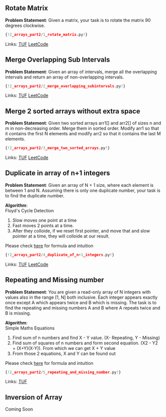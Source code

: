 ## Rotate Matrix

**Problem Statement**: Given a matrix, your task is to rotate the matrix 90 degrees clockwise.<br>


```py
{!2_arrays_part2/1_rotate_matrix.py!}
```

Links: [TUF](https://takeuforward.org/data-structure/rotate-image-by-90-degree/) [LeetCode](https://leetcode.com/problems/rotate-image/)<br>

## Merge Overlapping Sub Intervals

**Problem Statement**: Given an array of intervals, merge all the overlapping intervals and return an array of non-overlapping intervals.<br>

```py
{!2_arrays_part2/2_merge_overlapping_subintervals.py!}
```
Links: [TUF](https://takeuforward.org/data-structure/merge-overlapping-sub-intervals/) [LeetCode](https://leetcode.com/problems/merge-intervals/)<br>

## Merge 2 sorted arrays without extra space

**Problem Statement**: Given two sorted arrays arr1[] and arr2[] of sizes n and m in non-decreasing order. Merge them in sorted order. Modify arr1 so that it contains the first N elements and modify arr2 so that it contains the last M elements.<br>

```py
{!2_arrays_part2/3_merge_two_sorted_arrays.py!}
```
Links: [TUF](https://takeuforward.org/data-structure/merge-two-sorted-arrays-without-extra-space/) [LeetCode](https://leetcode.com/problems/merge-sorted-array/)<br>

## Duplicate in array of n+1 integers

**Problem Statement**: Given an array of N + 1 size, where each element is between 1 and N. Assuming there is only one duplicate number, your task is to find the duplicate number.<br>

**Algorithm**:<br>
Floyd's Cycle Detection<br>
1. Slow moves one point at a time<br>
2. Fast moves 2 points at a time.<br>
3. After they colloide, if we reset first pointer, and move that and slow pointer at a time, they will colloide at our result.<br>

Please check  [here](https://www.youtube.com/watch?v=wjYnzkAhcNk) for formula and intuition<br>

```py
{!2_arrays_part2/4_duplicate_of_n+1_integers.py!}
```
Links: [TUF](https://takeuforward.org/data-structure/find-the-duplicate-in-an-array-of-n1-integers/) [LeetCode](https://leetcode.com/problems/find-the-duplicate-number/)<br>

## Repeating and Missing number

**Problem Statement**: You are given a read-only array of N integers with values also in the range [1, N] both inclusive. Each integer appears exactly once except A which appears twice and B which is missing. The task is to find the repeating and missing numbers A and B where A repeats twice and B is missing.<br>

**Algorithm**:<br>
Simple Maths Equations<br>
1. Find sum of n numbers and find X - Y value. (X- Repeating, Y - Missing)<br>
2. Find sum of squares of n numbers and form second equation. (X2 - Y2 = (X+Y)(X-Y)). From which we can get X + Y value<br>
3. From those 2 equations, X and Y can be found out<br>

Please check [here](https://www.youtube.com/watch?v=wjYnzkAhcNk) for formula and intuition<br>

```py
{!2_arrays_part2/5_repeating_and_missing_number.py!}
```
Links: [TUF](https://takeuforward.org/data-structure/find-the-repeating-and-missing-numbers/)<br>

## Inversion of Array

Coming Soon

